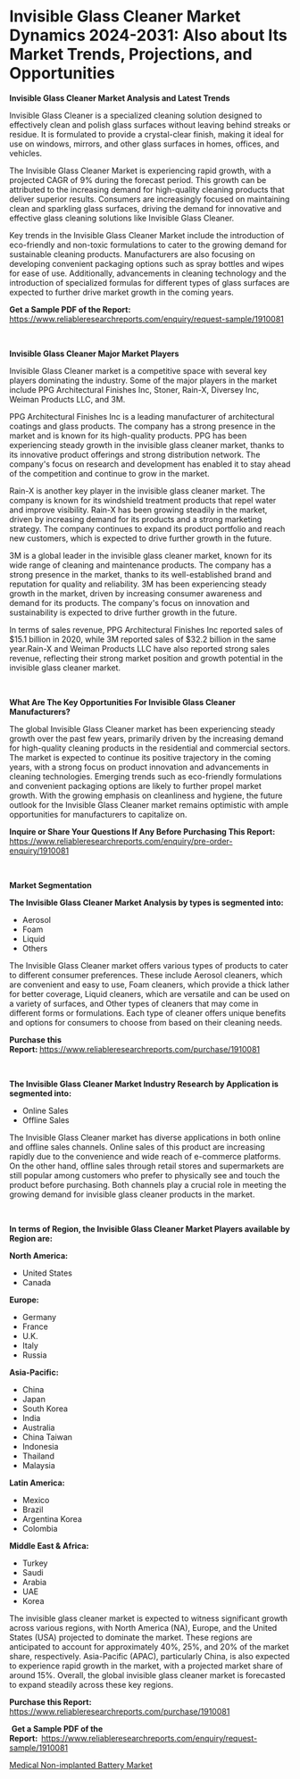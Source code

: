 <p><h1>Invisible Glass Cleaner Market Dynamics 2024-2031: Also about Its Market Trends, Projections, and Opportunities</h1></p><p><strong>Invisible Glass Cleaner Market Analysis and Latest Trends</strong></p>
<p><p>Invisible Glass Cleaner is a specialized cleaning solution designed to effectively clean and polish glass surfaces without leaving behind streaks or residue. It is formulated to provide a crystal-clear finish, making it ideal for use on windows, mirrors, and other glass surfaces in homes, offices, and vehicles.</p><p>The Invisible Glass Cleaner Market is experiencing rapid growth, with a projected CAGR of 9% during the forecast period. This growth can be attributed to the increasing demand for high-quality cleaning products that deliver superior results. Consumers are increasingly focused on maintaining clean and sparkling glass surfaces, driving the demand for innovative and effective glass cleaning solutions like Invisible Glass Cleaner.</p><p>Key trends in the Invisible Glass Cleaner Market include the introduction of eco-friendly and non-toxic formulations to cater to the growing demand for sustainable cleaning products. Manufacturers are also focusing on developing convenient packaging options such as spray bottles and wipes for ease of use. Additionally, advancements in cleaning technology and the introduction of specialized formulas for different types of glass surfaces are expected to further drive market growth in the coming years.</p></p>
<p><strong>Get a Sample PDF of the Report:&nbsp;</strong> <a href="https://www.reliableresearchreports.com/enquiry/request-sample/1910081">https://www.reliableresearchreports.com/enquiry/request-sample/1910081</a></p>
<p>&nbsp;</p>
<p><strong>Invisible Glass Cleaner Major Market Players</strong></p>
<p><p>Invisible Glass Cleaner market is a competitive space with several key players dominating the industry. Some of the major players in the market include PPG Architectural Finishes Inc, Stoner, Rain-X, Diversey Inc, Weiman Products LLC, and 3M.</p><p>PPG Architectural Finishes Inc is a leading manufacturer of architectural coatings and glass products. The company has a strong presence in the market and is known for its high-quality products. PPG has been experiencing steady growth in the invisible glass cleaner market, thanks to its innovative product offerings and strong distribution network. The company's focus on research and development has enabled it to stay ahead of the competition and continue to grow in the market.</p><p>Rain-X is another key player in the invisible glass cleaner market. The company is known for its windshield treatment products that repel water and improve visibility. Rain-X has been growing steadily in the market, driven by increasing demand for its products and a strong marketing strategy. The company continues to expand its product portfolio and reach new customers, which is expected to drive further growth in the future.</p><p>3M is a global leader in the invisible glass cleaner market, known for its wide range of cleaning and maintenance products. The company has a strong presence in the market, thanks to its well-established brand and reputation for quality and reliability. 3M has been experiencing steady growth in the market, driven by increasing consumer awareness and demand for its products. The company's focus on innovation and sustainability is expected to drive further growth in the future.</p><p>In terms of sales revenue, PPG Architectural Finishes Inc reported sales of $15.1 billion in 2020, while 3M reported sales of $32.2 billion in the same year.Rain-X and Weiman Products LLC have also reported strong sales revenue, reflecting their strong market position and growth potential in the invisible glass cleaner market.</p></p>
<p>&nbsp;</p>
<p><strong>What Are The Key Opportunities For Invisible Glass Cleaner Manufacturers?</strong></p>
<p><p>The global Invisible Glass Cleaner market has been experiencing steady growth over the past few years, primarily driven by the increasing demand for high-quality cleaning products in the residential and commercial sectors. The market is expected to continue its positive trajectory in the coming years, with a strong focus on product innovation and advancements in cleaning technologies. Emerging trends such as eco-friendly formulations and convenient packaging options are likely to further propel market growth. With the growing emphasis on cleanliness and hygiene, the future outlook for the Invisible Glass Cleaner market remains optimistic with ample opportunities for manufacturers to capitalize on.</p></p>
<p><strong>Inquire or Share Your Questions If Any Before Purchasing This Report:</strong> <a href="https://www.reliableresearchreports.com/enquiry/pre-order-enquiry/1910081">https://www.reliableresearchreports.com/enquiry/pre-order-enquiry/1910081</a></p>
<p>&nbsp;</p>
<p><strong>Market Segmentation</strong></p>
<p><strong>The Invisible Glass Cleaner Market Analysis by types is segmented into:</strong></p>
<p><ul><li>Aerosol</li><li>Foam</li><li>Liquid</li><li>Others</li></ul></p>
<p><p>The Invisible Glass Cleaner market offers various types of products to cater to different consumer preferences. These include Aerosol cleaners, which are convenient and easy to use, Foam cleaners, which provide a thick lather for better coverage, Liquid cleaners, which are versatile and can be used on a variety of surfaces, and Other types of cleaners that may come in different forms or formulations. Each type of cleaner offers unique benefits and options for consumers to choose from based on their cleaning needs.</p></p>
<p><strong>Purchase this Report:&nbsp;</strong><a href="https://www.reliableresearchreports.com/purchase/1910081">https://www.reliableresearchreports.com/purchase/1910081</a></p>
<p>&nbsp;</p>
<p><strong>The Invisible Glass Cleaner Market Industry Research by Application is segmented into:</strong></p>
<p><ul><li>Online Sales</li><li>Offline Sales</li></ul></p>
<p><p>The Invisible Glass Cleaner market has diverse applications in both online and offline sales channels. Online sales of this product are increasing rapidly due to the convenience and wide reach of e-commerce platforms. On the other hand, offline sales through retail stores and supermarkets are still popular among customers who prefer to physically see and touch the product before purchasing. Both channels play a crucial role in meeting the growing demand for invisible glass cleaner products in the market.</p></p>
<p>&nbsp;</p>
<p><strong>In terms of Region, the Invisible Glass Cleaner Market Players available by Region are:</strong></p>
<p>
    <p> <strong> North America: </strong>
        <ul>
            <li>United States</li>
            <li>Canada</li>
        </ul>
        </p> 
    <p> <strong> Europe: </strong>
        <ul>
            <li>Germany</li>
            <li>France</li>
            <li>U.K.</li>
            <li>Italy</li>
            <li>Russia</li>
        </ul>
        </p> 
    <p> <strong> Asia-Pacific: </strong>
        <ul>
            <li>China</li>
            <li>Japan</li>
            <li>South Korea</li>
            <li>India</li>
            <li>Australia</li>
            <li>China Taiwan</li>
            <li>Indonesia</li>
            <li>Thailand</li>
            <li>Malaysia</li>
        </ul>
        </p> 
    <p> <strong> Latin America: </strong>
        <ul>
            <li>Mexico</li>
            <li>Brazil</li>
            <li>Argentina Korea</li>
            <li>Colombia</li>
        </ul>
        </p> 
    <p> <strong> Middle East & Africa: </strong>
        <ul>
            <li>Turkey</li>
            <li>Saudi</li>
            <li>Arabia</li>
            <li>UAE</li>
            <li>Korea</li>
        </ul>
    </p>
    </p>
<p><p>The invisible glass cleaner market is expected to witness significant growth across various regions, with North America (NA), Europe, and the United States (USA) projected to dominate the market. These regions are anticipated to account for approximately 40%, 25%, and 20% of the market share, respectively. Asia-Pacific (APAC), particularly China, is also expected to experience rapid growth in the market, with a projected market share of around 15%. Overall, the global invisible glass cleaner market is forecasted to expand steadily across these key regions.</p></p>
<p><strong>Purchase this Report: </strong><a href="https://www.reliableresearchreports.com/purchase/1910081">https://www.reliableresearchreports.com/purchase/1910081</a></p>
<p>&nbsp;<strong>Get a Sample PDF of the Report:&nbsp;&nbsp;</strong><a href="https://www.reliableresearchreports.com/enquiry/request-sample/1910081">https://www.reliableresearchreports.com/enquiry/request-sample/1910081</a></p>
<p><strong></strong></p>
<p><p><a href="https://pretty-mail-caf.notion.site/Global-Medical-Non-implanted-Battery-Market-by-Types-Applications-and-Major-Players-with-Regional-1e962c078dcc4d55a492950b9924c205">Medical Non-implanted Battery Market</a></p></p>